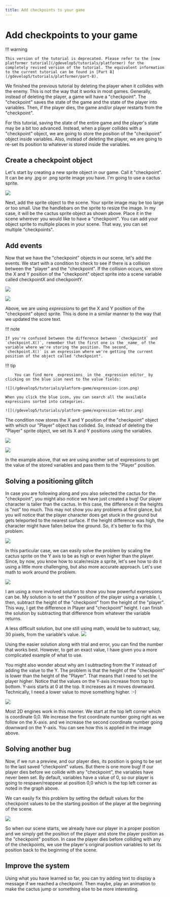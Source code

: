 ```yaml
---
title: Add checkpoints to your game
---
```

# Add checkpoints to your game

!!! warning

    This version of the tutorial is deprecated. Please refer to the [new platformer tutorial](/gdevelop5/tutorials/platformer) for the completely revised version of the tutorial. The equivalent information to the current tutorial can be found in [Part 8](/gdevelop5/tutorials/platformer/part-8).

We finished the previous tutorial by deleting the player when it collides with the enemy.  This is not the way that it works in most games. Generally, instead of deleting the player, a game will have a "checkpoint". The "checkpoint" saves  the state of the game and the state of the player into  variables. Then, if the player dies, the game and/or player restarts from the "checkpoint".

For this tutorial, saving the state of the entire game and the player's state may be a bit too advanced. Instead, when a player collides with a "checkpoint" object, we are going to store the position of the "checkpoint" object inside variables. Also, instead of deleting the player, we are going to re-set its position to whatever is stored inside the variables. 

## Create a checkpoint object

Let's start by creating a new sprite object in our game. Call it "checkpoint". It can be any .jpg or .png sprite image you have. I'm going to use a cactus sprite.

![](/gdevelop5/tutorials/platform-game/checkpoint-object.png)

Next, add the sprite object to the scene. Your sprite image may be too large or too small. Use the handlebars on the sprite to resize the image. In my case, it will be the cactus sprite object as shown above. Place it in the scene wherever you would like to have a "checkpoint". You can add your object sprite to multiple places in your scene. That way, you can set multiple "checkpoints".

## Add events

Now that we have the "checkpoint" objects in our scene, let's add the events.
We start with a condition to check to see if there is a collision between the "player" and the "checkpoint".  If the collision occurs, we store the X and Y position of the "checkpoint" object sprite into a scene variable called checkpointX and checkpointY.

![](/gdevelop5/tutorials/platform-game/checkpoint_Var.png)


![](/gdevelop5/tutorials/platform-game/checkpoint_event.png)

Above, we are using _expressions_ to get the X and Y position of the "checkpoint" object sprite. This is done in a similar manner to the way that we updated the score text. 

!!! note

    If you're confused between the difference between `checkpointX` and `checkpoint.X()`, remember that the first one is the _name_ of the variable where we're storing the position. The second, `checkpoint.X()` is an expression where we're getting the current position of the object called "checkpoint".

!!! tip
    
        You can find more _expressions_ in the _expression editor_ by clicking on the blue icon next to the value fields:
    
    ![](/gdevelop5/tutorials/platform-game/expression-icon.png)
    
    When you click the blue icon, you can search all the available expressions sorted into categories.
    
    ![](/gdevelop5/tutorials/platform-game/expression-editor.png)
    

The condition now stores the X and Y position of the "checkpoint" object with which our "Player" object has collided. So, instead of deleting the "Player" sprite object, we set its X and Y positions using the variables.

![](/gdevelop5/tutorials/platform-game/expression_playerPosition.png)

![](/gdevelop5/tutorials/platform-game/checkpoint-event2.png)

In the example above, that we are using another set of expressions to get the value of the stored variables and pass them to the "Player" position. 

## Solving a positioning glitch

In case you are following along and you also selected the cactus for the "checkpoint", you might also notice we have just created a bug! Our player character is taller than the cactus. In this case, the difference in the heights is "not" too much.  This may not show you any problems at first glance, but you will notice that the player character does get stuck in the ground but gets teleported to the nearest surface. If the height difference was high, the character might have fallen below the ground. So, it's better to fix this problem.

![](/gdevelop5/tutorials/platform-game/checkpoint_bug.png)

In this particular case, we can easily solve the problem by scaling the cactus sprite on the Y axis to be as high or even higher than the player.  Since, by now, you know how to scale/resize a sprite, let's see how to do it using a little more challenging, but also more accurate approach. Let's use math to work around the problem.

![](/gdevelop5/tutorials/platform-game/checkpoint-bug-fix.png)

I am using a more involved solution to show you how powerful expressions can be.
My solution is to set the Y position of the player using a variable. I, then, subtract the height of the "checkpoint" from the height of the "player". This way, I get the difference in Player and "checkpoint" height. I can finish the solution by subtracting that difference from whatever the variable returns.

A less difficult solution, but one still using math, would be to subtract, say, 30 pixels, from the variable's value.
![](/gdevelop5/tutorials/platform-game/checkpoint-bug-fix-simple.png)

Using the easier solution along with trial and error, you can find the number that works best. However, to get an exact value, I have given you a more complicated example of what to use.

You might also wonder about why am I subtracting from the Y instead of adding the value to the Y. The problem is that the height of the "checkpoint" is lower than the height of the "Player". That means that I need to set the player higher. Notice that the values on the Y-axis increase from top to bottom. Y-axis starts at 0 at the top. It increases as it moves downward. Technically, I need a lower value to move something higher.  :-)

![](/gdevelop5/tutorials/platform-game/2d-coordinates.png)

Most 2D engines work in this manner. We start at the top left corner which is coordinate 0,0. We increase the first coordinate number going right as we follow on the X-axis. and we increase the second coordinate number going downward on the Y-axis.  You can see how this is applied in the image above.

## Solving another bug

Now, if we run a preview, and our player dies, its position is going to be set to the last saved "checkpoint" values. 
But there is one more bug! If our player dies before we collide with any "checkpoint", the variables have never been set. By default, variables have a value of 0, so our player is going to respawn/reappear at position 0,0 which is the top left corner as noted in the graph above.

We can easily fix this problem by setting the default values for the checkpoint values to be the starting position of the player at the beginning of the scene.

![](/gdevelop5/tutorials/platform-game/checkpoint-bug2-fix.png)

So when our scene starts, we already have our player in a proper position and we simply get the position of the player and store the player position as the "checkpoint" position. In case the player dies before colliding with any of the checkpoints, we use the player's original position variables to set its position back to the beginning of the scene.

## Improve the system

Using what you have learned so far, you can try adding text to display a message if we reached a checkpoint. Then maybe, play an animation to make the cactus jump or something else to be more interesting.